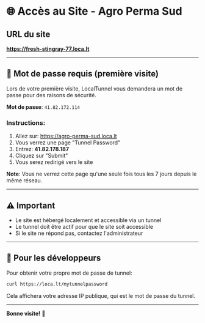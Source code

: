 # 🌐 Accès au Site - Agro Perma Sud

## URL du site

**https://fresh-stingray-77.loca.lt**

---

## 🔑 Mot de passe requis (première visite)

Lors de votre première visite, LocalTunnel vous demandera un mot de passe pour des raisons de sécurité.

**Mot de passe**: `41.82.172.114`

### Instructions:

1. Allez sur: https://agro-perma-sud.loca.lt
2. Vous verrez une page "Tunnel Password"
3. Entrez: **41.82.178.187**
4. Cliquez sur "Submit"
5. Vous serez redirigé vers le site

**Note**: Vous ne verrez cette page qu'une seule fois tous les 7 jours depuis le même réseau.

---

## ⚠️ Important

- Le site est hébergé localement et accessible via un tunnel
- Le tunnel doit être actif pour que le site soit accessible
- Si le site ne répond pas, contactez l'administrateur

---

## 🚀 Pour les développeurs

Pour obtenir votre propre mot de passe de tunnel:

```bash
curl https://loca.lt/mytunnelpassword
```

Cela affichera votre adresse IP publique, qui est le mot de passe du tunnel.

---

**Bonne visite!** 🌱
